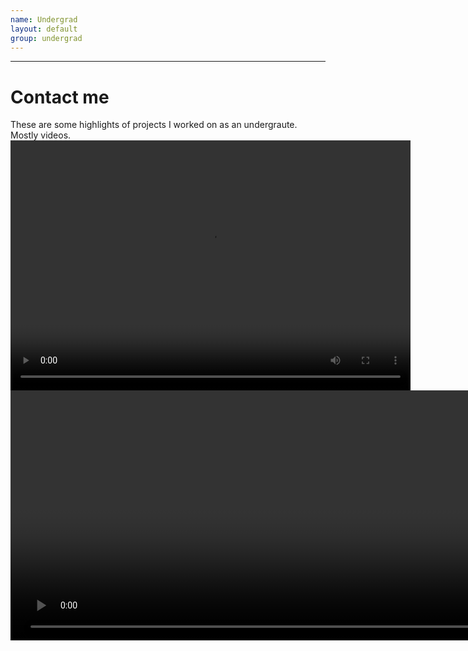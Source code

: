 ```yaml
---
name: Undergrad
layout: default
group: undergrad
---
```

---
<script src="http://api.html5media.info/1.1.8/html5media.min.js"></script>
<h1 class="page-header text-center"> Contact me </h1>
These are some highlights of projects I worked on as an undergraute. Mostly videos.
<video src="eversion_03112010.mp4" width="640" height="400" controls preload></video>
<video src="Indent_normal.mp4" width="6400" height="400" controls preload></video>
 


